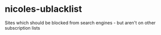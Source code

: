 # nicoles-ublacklist
Sites which should be blocked from search engines - but aren't on other subscription lists
